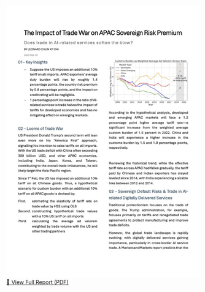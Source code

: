 [![Preview of Report](./MarketReportPreview.jpeg)](./MarketReport.pdf)
[📄 View Full Report (PDF)](./MarketReport.pdf)
